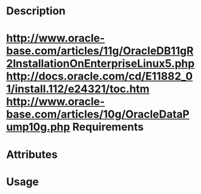 Description
===========
http://www.oracle-base.com/articles/11g/OracleDB11gR2InstallationOnEnterpriseLinux5.php
http://docs.oracle.com/cd/E11882_01/install.112/e24321/toc.htm
http://www.oracle-base.com/articles/10g/OracleDataPump10g.php
Requirements
============

Attributes
==========

Usage
=====

